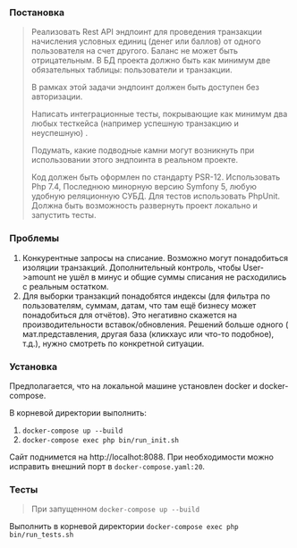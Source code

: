 ### Постановка

> Реализовать Rest API эндпоинт для проведения транзакции начисления условных единиц (денег или баллов) от одного
> пользователя на счет другого. Баланс не может быть отрицательным. В БД проекта должно быть как минимум две обязательных
> таблицы: пользователи и транзакции.
>
> В рамках этой задачи эндпоинт должен быть доступен без авторизации.
>
> Написать интеграционные тесты, покрывающие как минимум два любых тесткейса (например успешную транзакцию и неуспешную)
> .
>
> Подумать, какие подводные камни могут возникнуть при использовании этого эндпоинта в реальном проекте.
>
> Код должен быть оформлен по стандарту PSR-12. Использовать Php 7.4, Последнюю минорную версию Symfony 5, любую удобную
> реляционную СУБД. Для тестов использовать PhpUnit. Должна быть возможность развернуть проект локально и запустить тесты.

### Проблемы

1. Конкурентные запросы на списание. Возможно могут понадобиться изоляции транзакций. Дополнительный
   контроль, чтобы User->amount не ушёл в минус и общие суммы списания не расходились с реальным остатком.
2. Для выборки транзакций понадобятся индексы (для фильтра по пользователям, суммам, датам, что там ещё бизнесу может
   понадобиться для отчётов). Это негативно скажется на производительности вставок/обновления. Решений больше одного (
   мат.представления, другая база (кликхаус или что-то подобное), т.д.), нужно смотреть по конкретной ситуации.

### Установка

Предполагается, что на локальной машине установлен docker и docker-compose.

В корневой директории выполнить:

1. `docker-compose up --build`
3. `docker-compose exec php bin/run_init.sh`

Сайт поднимется на http://localhot:8088. При необходимости можно исправить внешний порт в `docker-compose.yaml:20`.

### Тесты

> При запущенном `docker-compose up --build`

Выполнить в корневой директории `docker-compose exec php bin/run_tests.sh`
